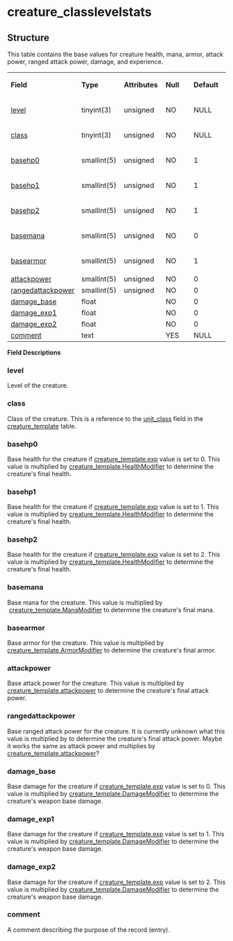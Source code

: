 # creature\_classlevelstats

## Structure

This table contains the base values for creature health, mana, armor, attack power, ranged attack power, damage, and experience.

<table>
<colgroup>
<col width="20%" />
<col width="20%" />
<col width="20%" />
<col width="20%" />
<col width="20%" />
</colgroup>
<tbody>
<tr class="odd">
<td><p><strong>Field</strong></p></td>
<td><p><strong>Type</strong></p></td>
<td><p><strong>Attributes</strong></p></td>
<td><p><strong>Null</strong></p></td>
<td><p><strong>Default</strong></p></td>
</tr>
<tr class="even">
<td><p><a href="#level">level</a></p></td>
<td><p>tinyint(3)</p></td>
<td><p>unsigned</p></td>
<td><p>NO</p></td>
<td><p>NULL</p></td>
</tr>
<tr class="odd">
<td><p><a href="#class">class</a></p></td>
<td><p>tinyint(3)</p></td>
<td><p>unsigned</p></td>
<td><p>NO</p></td>
<td><p>NULL</p></td>
</tr>
<tr class="even">
<td><p><a href="#basehp0">basehp0</a></p></td>
<td><p>smallint(5)</p></td>
<td><p>unsigned</p></td>
<td><p>NO</p></td>
<td><p>1</p></td>
</tr>
<tr class="odd">
<td><p><a href="#basehp1">basehp1</a></p></td>
<td><p>smallint(5)</p></td>
<td><p>unsigned</p></td>
<td><p>NO</p></td>
<td><p>1</p></td>
</tr>
<tr class="even">
<td><p><a href="#basehp2">basehp2</a></p></td>
<td><p>smallint(5)</p></td>
<td><p>unsigned</p></td>
<td><p>NO</p></td>
<td><p>1</p></td>
</tr>
<tr class="odd">
<td><p><a href="#basemana">basemana</a></p></td>
<td><p>smallint(5)</p></td>
<td><p>unsigned</p></td>
<td><p>NO</p></td>
<td><p>0</p></td>
</tr>
<tr class="even">
<td><p><a href="#basearmor">basearmor</a></p></td>
<td><p>smallint(5)</p></td>
<td><p>unsigned</p></td>
<td><p>NO</p></td>
<td><p>1</p></td>
</tr>
<tr class="odd">
<td><a href="#attackpower">attackpower</a></td>
<td>smallint(5)</td>
<td>unsigned</td>
<td>NO</td>
<td>0</td>
</tr>
<tr class="even">
<td><a href="#rangedattackpower">rangedattackpower</a></td>
<td>smallint(5)</td>
<td>unsigned</td>
<td>NO</td>
<td>0</td>
</tr>
<tr class="odd">
<td><a href="#damage_base">damage_base</a></td>
<td>float</td>
<td><br />
</td>
<td>NO</td>
<td>0</td>
</tr>
<tr class="even">
<td><a href="#damage_exp1">damage_exp1</a></td>
<td>float</td>
<td><br />
</td>
<td>NO</td>
<td>0</td>
</tr>
<tr class="odd">
<td><a href="#damage_exp2">damage_exp2</a></td>
<td>float</td>
<td><br />
</td>
<td>NO</td>
<td>0</td>
</tr>
<tr class="even">
<td><a href="#comment">comment</a></td>
<td>text</td>
<td><br />
</td>
<td>YES</td>
<td>NULL</td>
</tr>
</tbody>
</table>

**Field Descriptions**

### level

Level of the creature.

### class

Class of the creature. This is a reference to the [unit\_class](creature_template.md#unit_class) field in the [creature\_template](creature_template.md) table.

### basehp0

Base health for the creature if [creature\_template.exp](creature_template.md#exp) value is set to 0. This value is multiplied by [creature\_template.HealthModifier](creature_template.md#healthmodifier) to determine the creature's final health.

### basehp1

Base health for the creature if [creature\_template.exp](creature_template.md#exp) value is set to 1. This value is multiplied by [creature\_template.HealthModifier](creature_template.md#healthmodifier) to determine the creature's final health.

### basehp2

Base health for the creature if [creature\_template.exp](creature_template.md#exp) value is set to 2. This value is multiplied by [creature\_template.HealthModifier](creature_template.md#healthmodifier) to determine the creature's final health.

### basemana

Base mana for the creature. This value is multiplied by  [creature\_template.ManaModifier](creature_template.md#manamodifier) to determine the creature's final mana.

### basearmor

Base armor for the creature. This value is multiplied by [creature\_template.ArmorModifier](creature_template.md#armormodifier) to determine the creature's final armor.

### attackpower

Base attack power for the creature. This value is multiplied by [creature\_template.attackpower](creature_template.md#attackpower) to determine the creature's final attack power.

### rangedattackpower

Base ranged attack power for the creature. It is currently unknown what this value is multiplied by to determine the creature's final attack power. Maybe it works the same as attack power and multiplies by [creature\_template.attackpower](creature_template.md#attackpower)?

### damage\_base

Base damage for the creature if [creature\_template.exp](creature_template.md#exp) value is set to 0. This value is multiplied by [creature\_template.DamageModifier](creature_template.md#damagemodifier) to determine the creature's weapon base damage.

### damage\_exp1

Base damage for the creature if [creature\_template.exp](creature_template.md#exp) value is set to 1. This value is multiplied by [creature\_template.DamageModifier](creature_template.md#damagemodifier) to determine the creature's weapon base damage.

### damage\_exp2

Base damage for the creature if [creature\_template.exp](creature_template.md#exp) value is set to 2. This value is multiplied by [creature\_template.DamageModifier](creature_template.md#damagemodifier) to determine the creature's weapon base damage.

### comment

A comment describing the purpose of the record (entry).


